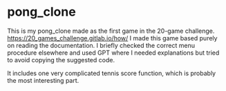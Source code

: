 # pong_clone
​This is my pong_clone made as the first game in the 20-game challenge. https://20_games_challenge.gitlab.io/how/ I made this game based purely on reading the documentation. I briefly checked the correct menu procedure elsewhere and used GPT where I needed explanations but tried to avoid copying the suggested code.

It includes one very complicated tennis score function, which is probably the most interesting part.
